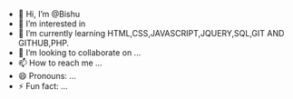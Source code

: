 - 👋 Hi, I’m @Bishu
- 👀 I’m interested in 
- 🌱 I’m currently learning HTML,CSS,JAVASCRIPT,JQUERY,SQL,GIT AND GITHUB,PHP.
- 💞️ I’m looking to collaborate on ...
- 📫 How to reach me ...
- 😄 Pronouns: ...
- ⚡ Fun fact: ...

<!---
Bbishu/Bbishu is a ✨ special ✨ repository because its `README.md` (this file) appears on your GitHub profile.
You can click the Preview link to take a look at your changes.
--->
